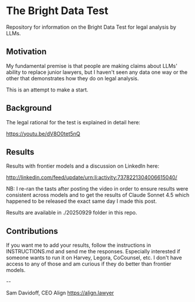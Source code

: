 # The Bright Data Test

Repository for information on the Bright Data Test for legal analysis by LLMs.

## Motivation

My fundamental premise is that people are making claims about LLMs' ability to replace junior lawyers, but I haven't seen any data one way or the other that demonstrates how they do on legal analysis. 

This is an attempt to make a start.

## Background

The legal rational for the test is explained in detail here:

https://youtu.be/dV8O0tet5nQ

## Results

Results with frontier models and a discussion on LinkedIn here:

http://linkedin.com/feed/update/urn:li:activity:7378221304006615040/

NB: I re-ran the tasts after posting the video in order to ensure results were consistent across models and to get the results of Claude Sonnet 4.5 which happened to be released the exact same day I made this post.

Results are available in ./20250929 folder in this repo.

## Contributions

If you want me to add your results, follow the instructions in INSTRUCTIONS.md and send me the responses. Especially interested if someone wants to run it on Harvey, Legora, CoCounsel, etc. I don't have access to any of those and am curious if they do better than frontier models.

--

Sam Davidoff, CEO
Align
https://align.lawyer
